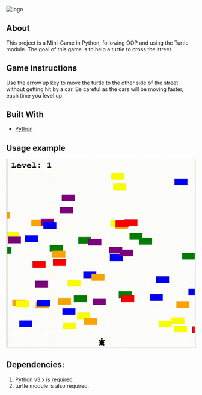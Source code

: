 ![logo](https://user-images.githubusercontent.com/37813839/118495072-352a2b00-b6f9-11eb-92a5-da08862d58df.png)

 

## About
This project is a Mini-Game in Python, following OOP and using the Turtle module.
The goal of this game is to help a turtle to cross the street.

## Game instructions
Use the arrow up key to move the turtle to the other side of the street without getting hit by a car. Be careful as the cars will be moving faster, each time you level up.

## Built With

* [Python](https://www.python.org/downloads/)

## Usage example
![usage_example](https://raw.githubusercontent.com/anhthiphuongtran/turtle-crossing-game/main/play_screen.gif)


## Dependencies:

1. Python v3.x is required.
2. turtle module is also required.
